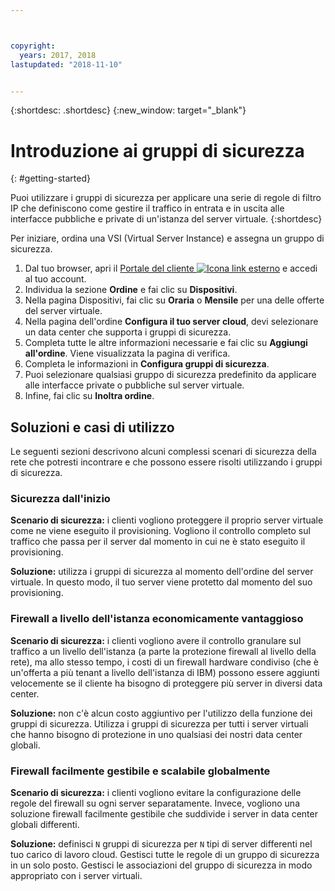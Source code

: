 ```yaml
---



copyright:
  years: 2017, 2018
lastupdated: "2018-11-10"


---
```


{:shortdesc: .shortdesc}
{:new_window: target="_blank"}

# Introduzione ai gruppi di sicurezza
{: #getting-started}

Puoi utilizzare i gruppi di sicurezza per applicare una serie di regole di filtro IP che definiscono come gestire il traffico in entrata e in uscita alle interfacce pubbliche e private di un'istanza del server virtuale.
{:shortdesc}

Per iniziare, ordina una VSI (Virtual Server Instance) e assegna un gruppo di sicurezza.

1. Dal tuo browser, apri il [Portale del cliente ![Icona link esterno](../../icons/launch-glyph.svg "Icona link esterno")](https://control.softlayer.com/) e accedi al tuo account.
2. Individua la sezione **Ordine** e fai clic su **Dispositivi**.
3. Nella pagina Dispositivi, fai clic su **Oraria** o **Mensile** per una delle offerte del server virtuale.
4. Nella pagina dell'ordine **Configura il tuo server cloud**, devi selezionare un data center che supporta i gruppi di sicurezza.
5. Completa tutte le altre informazioni necessarie e fai clic su **Aggiungi all'ordine**. Viene visualizzata la pagina di verifica.
6. Completa le informazioni in **Configura gruppi di sicurezza**.
7. Puoi selezionare qualsiasi gruppo di sicurezza predefinito da applicare alle interfacce private o pubbliche sul server virtuale.
8. Infine, fai clic su **Inoltra ordine**.

## Soluzioni e casi di utilizzo
Le seguenti sezioni descrivono alcuni complessi scenari di sicurezza della rete che potresti incontrare e che possono essere risolti utilizzando i gruppi di sicurezza.

### Sicurezza dall'inizio
**Scenario di sicurezza:** i clienti vogliono proteggere il proprio server virtuale come ne viene eseguito il provisioning. Vogliono il controllo completo sul traffico che passa per il server dal momento in cui ne è stato eseguito il provisioning.

**Soluzione:** utilizza i gruppi di sicurezza al momento dell'ordine del server virtuale. In questo modo, il tuo server viene protetto dal momento del suo provisioning.

### Firewall a livello dell'istanza economicamente vantaggioso
**Scenario di sicurezza:** i clienti vogliono avere il controllo granulare sul traffico a un livello dell'istanza (a parte la protezione firewall al livello della rete), ma allo stesso tempo, i costi di un firewall hardware condiviso (che è un'offerta a più tenant a livello dell'istanza di IBM) possono essere aggiunti velocemente se il cliente ha bisogno di proteggere più server in diversi data center.

**Soluzione:** non c'è alcun costo aggiuntivo per l'utilizzo della funzione dei gruppi di sicurezza. Utilizza i gruppi di sicurezza per tutti i server virtuali che hanno bisogno di protezione in uno qualsiasi dei nostri data center globali.

### Firewall facilmente gestibile e scalabile globalmente
**Scenario di sicurezza:** i clienti vogliono evitare la configurazione delle regole del firewall su ogni server separatamente. Invece, vogliono una soluzione firewall facilmente gestibile che suddivide i server in data center globali differenti.

**Soluzione:** definisci `N` gruppi di sicurezza per `N` tipi di server differenti nel tuo carico di lavoro cloud. Gestisci tutte le regole di un gruppo di sicurezza in un solo posto. Gestisci le associazioni del gruppo di sicurezza in modo appropriato con i server virtuali.
